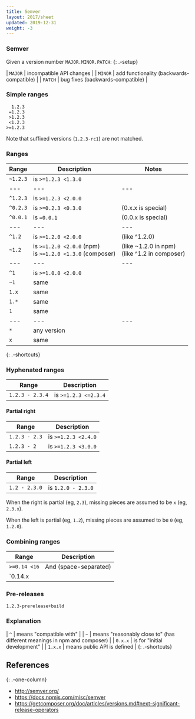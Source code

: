 ```yaml
---
title: Semver
layout: 2017/sheet
updated: 2019-12-31
weight: -3
---
```


### Semver

Given a version number `MAJOR.MINOR.PATCH`:
{: .-setup}

| `MAJOR` | incompatible API changes                 |
| `MINOR` | add functionality (backwards-compatible) |
| `PATCH` | bug fixes (backwards-compatible)         |

### Simple ranges

      1.2.3
     =1.2.3
     >1.2.3
     <1.2.3
    >=1.2.3

Note that suffixed versions (`1.2.3-rc1`) are not matched.

### Ranges

| Range    | Description         | Notes              |
| ---      | ---                 | ---                |
| `~1.2.3` | is `>=1.2.3 <1.3.0` |                    |
| ---      | ---                 | ---                |
| `^1.2.3` | is `>=1.2.3 <2.0.0` |                    |
| `^0.2.3` | is `>=0.2.3 <0.3.0` | (0.x.x is special) |
| `^0.0.1` | is  `=0.0.1`        | (0.0.x is special) |
| ---      | ---                 | ---                |
| `^1.2`   | is `>=1.2.0 <2.0.0` | (like ^1.2.0)      |
| `~1.2`   | is `>=1.2.0 <2.0.0` (npm)<br /> is `>=1.2.0 <1.3.0` (composer) | (like ~1.2.0 in npm) <br /> (like ^1.2 in composer)      |
| ---      | ---                 | ---                |
| `^1`     | is `>=1.0.0 <2.0.0` |                    |
| `~1`     | same                |                    |
| `1.x`    | same                |                    |
| `1.*`    | same                |                    |
| `1`      | same                |                    |
| ---      | ---                 | ---                |
| `*`      | any version         |                    |
| `x`      | same                |                    |
{: .-shortcuts}

### Hyphenated ranges

| Range              | Description           |
| ---                | ---                   |
| `1.2.3 - 2.3.4`    | is `>=1.2.3 <=2.3.4`  |

#### Partial right

| Range              | Description           |
| ---                | ---                   |
| `1.2.3 - 2.3`      | is `>=1.2.3 <2.4.0`   |
| `1.2.3 - 2`        | is `>=1.2.3 <3.0.0`   |

#### Partial left

| Range              | Description           |
| ---                | ---                   |
| `1.2 - 2.3.0`      | is `1.2.0 - 2.3.0`    |

When the right is partial (eg, `2.3`), missing pieces are assumed to be `x` (eg, `2.3.x`).

When the left is partial (eg, `1.2`), missing pieces are assumed to be `0` (eg, `1.2.0`).

### Combining ranges

| Range              | Description           |
| ---                | ---                   |
| `>=0.14 <16`       | And (space-separated) |
| `0.14.x || 15.x.x` | Or (pipe-separated)   |

### Pre-releases

    1.2.3-prerelease+build

### Explanation

| `^` | means "compatible with" |
| `~` | means "reasonably close to" (has different meanings in npm and composer) |
| `0.x.x` | is for "initial development" |
| `1.x.x` | means public API is defined |
{: .-shortcuts}

## References
{: .-one-column}

 * <http://semver.org/>
 * <https://docs.npmjs.com/misc/semver>
 * <https://getcomposer.org/doc/articles/versions.md#next-significant-release-operators>

